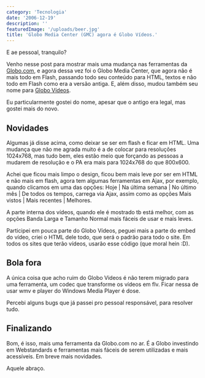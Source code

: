 ```yaml
---
category: 'Tecnologia'
date: '2006-12-19'
description: ''
featuredImage: '/uploads/beer.jpg'
title: 'Globo Media Center (GMC) agora é Globo Vídeos.'
---
```


E ae pessoal, tranquilo?

Venho nesse post para mostrar mais uma mudança nas ferramentas da [Globo.com](http://www.globo.com), e agora dessa vez foi o Globo Media Center, que agora não é mais todo em Flash, passando todo seu conteúdo para HTML, textos e não todo em Flash como era a versão antiga. E, além disso, mudou também seu nome para [Globo Vídeos](http://video.globo.com/).

Eu particularmente gostei do nome, apesar que o antigo era legal, mas gostei mais do novo.

## Novidades

Algumas já disse acima, como deixar se ser em flash e ficar em HTML. Uma mudança que não me agrada muito é a de colocar para resoluções 1024x768, mas tudo bem, eles estão meio que forçando as pessoas a mudarem de resolução e o PA era mais para 1024x768 do que 800x600.

Achei que ficou mais limpo o design, ficou bem mais leve por ser em HTML e não mais em flash, agora tem algumas ferramentas em Ajax, por exemplo, quando clicamos em uma das opções: Hoje | Na última semana | No último mês | De todos os tempos, carrega via Ajax, assim como as opções Mais vistos | Mais recentes | Melhores.

A parte interna dos vídeos, quando ele é mostrado tb está melhor, com as opções Banda Larga e Tamanho Normal mais fáceis de usar e mais leves.

Participei em pouca parte do Globo Vídeos, peguei mais a parte do embed do vídeo, criei o HTML dele todo, que será o padrão para todo o site. Em todos os sites que terão vídeos, usarão esse código (que moral hein :D).

## Bola fora

A única coisa que acho ruim do Globo Videos é não terem migrado para uma ferramenta, um codec que transforme os vídeos em flv. Ficar nessa de usar wmv e player do Windows Media Player é dose.

Percebi alguns bugs que já passei pro pessoal responsável, para resolver tudo.

## Finalizando

Bom, é isso, mais uma ferramenta da Globo.com no ar. É a Globo investindo em Webstandards e ferramentas mais fáceis de serem utilizadas e mais acessíveis. Em breve mais novidades.

Aquele abraço.
